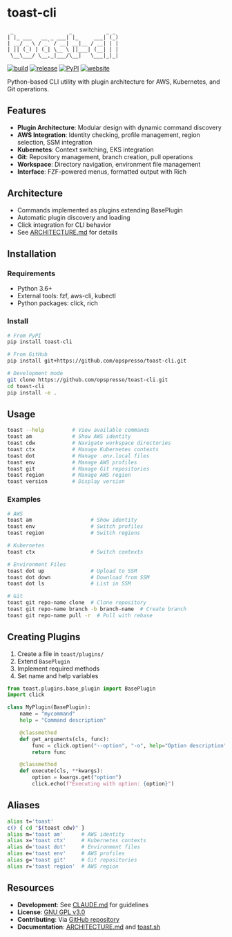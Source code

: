 # toast-cli

```
 _                  _           _ _
| |_ ___   __ _ ___| |_     ___| (_)
| __/ _ \ / _` / __| __|__ / __| | |
| || (_) | (_| \__ \ ||___| (__| | |
 \__\___/ \__,_|___/\__|   \___|_|_|
```

[![build](https://img.shields.io/github/actions/workflow/status/opspresso/toast-cli/push.yml?branch=main&style=for-the-badge&logo=github)](https://github.com/opspresso/toast-cli/actions/workflows/push.yml)
[![release](https://img.shields.io/github/v/release/opspresso/toast-cli?style=for-the-badge&logo=github)](https://github.com/opspresso/toast-cli/releases)
[![PyPI](https://img.shields.io/pypi/v/toast-cli?style=for-the-badge&logo=pypi&logoColor=white)](https://pypi.org/project/toast-cli/)
[![website](https://img.shields.io/badge/website-toast--cli-blue?style=for-the-badge&logo=github)](https://toast.sh/)

Python-based CLI utility with plugin architecture for AWS, Kubernetes, and Git operations.

## Features

* **Plugin Architecture**: Modular design with dynamic command discovery
* **AWS Integration**: Identity checking, profile management, region selection, SSM integration
* **Kubernetes**: Context switching, EKS integration
* **Git**: Repository management, branch creation, pull operations
* **Workspace**: Directory navigation, environment file management
* **Interface**: FZF-powered menus, formatted output with Rich

## Architecture

* Commands implemented as plugins extending BasePlugin
* Automatic plugin discovery and loading
* Click integration for CLI behavior
* See [ARCHITECTURE.md](ARCHITECTURE.md) for details

## Installation

### Requirements
* Python 3.6+
* External tools: fzf, aws-cli, kubectl
* Python packages: click, rich

### Install
```bash
# From PyPI
pip install toast-cli

# From GitHub
pip install git+https://github.com/opspresso/toast-cli.git

# Development mode
git clone https://github.com/opspresso/toast-cli.git
cd toast-cli
pip install -e .
```

## Usage

```bash
toast --help         # View available commands
toast am             # Show AWS identity
toast cdw            # Navigate workspace directories
toast ctx            # Manage Kubernetes contexts
toast dot            # Manage .env.local files
toast env            # Manage AWS profiles
toast git            # Manage Git repositories
toast region         # Manage AWS region
toast version        # Display version
```

### Examples

```bash
# AWS
toast am                   # Show identity
toast env                  # Switch profiles
toast region               # Switch regions

# Kubernetes
toast ctx                  # Switch contexts

# Environment Files
toast dot up               # Upload to SSM
toast dot down             # Download from SSM
toast dot ls               # List in SSM

# Git
toast git repo-name clone  # Clone repository
toast git repo-name branch -b branch-name  # Create branch
toast git repo-name pull -r  # Pull with rebase
```

## Creating Plugins

1. Create a file in `toast/plugins/`
2. Extend `BasePlugin`
3. Implement required methods
4. Set name and help variables

```python
from toast.plugins.base_plugin import BasePlugin
import click

class MyPlugin(BasePlugin):
    name = "mycommand"
    help = "Command description"

    @classmethod
    def get_arguments(cls, func):
        func = click.option("--option", "-o", help="Option description")(func)
        return func

    @classmethod
    def execute(cls, **kwargs):
        option = kwargs.get("option")
        click.echo(f"Executing with option: {option}")
```

## Aliases

```bash
alias t='toast'
c() { cd "$(toast cdw)" }
alias m='toast am'      # AWS identity
alias x='toast ctx'     # Kubernetes contexts
alias d='toast dot'     # Environment files
alias e='toast env'     # AWS profiles
alias g='toast git'     # Git repositories
alias r='toast region'  # AWS region
```

## Resources

* **Development**: See [CLAUDE.md](CLAUDE.md) for guidelines
* **License**: [GNU GPL v3.0](LICENSE)
* **Contributing**: Via [GitHub repository](https://github.com/opspresso/toast-cli)
* **Documentation**: [ARCHITECTURE.md](ARCHITECTURE.md) and [toast.sh](https://toast.sh/)
